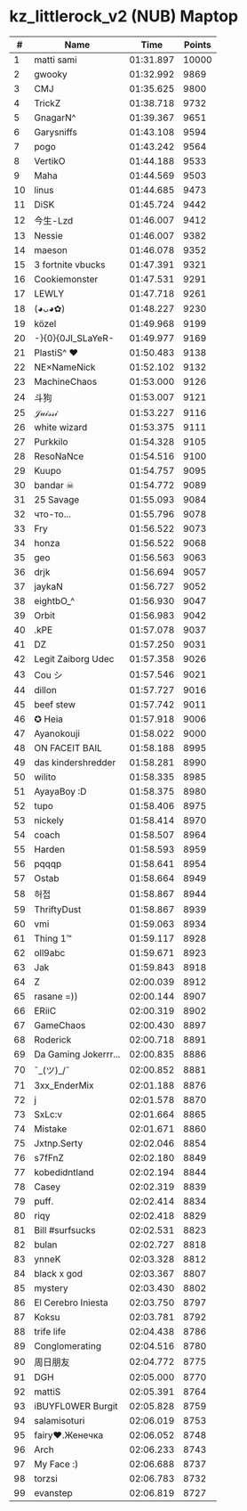 # kz_littlerock_v2 (NUB) Maptop

|  # | Name | Time | Points |
|-------------- | -------------- | -------------- | -------------- | 
| 1 | matti sami | 01:31.897 | 10000 | 
| 2 | gwooky | 01:32.992 | 9869 | 
| 3 | CMJ | 01:35.625 | 9800 | 
| 4 | TrickZ | 01:38.718 | 9732 | 
| 5 | GnagarN^ | 01:39.367 | 9651 | 
| 6 | Garysniffs | 01:43.108 | 9594 | 
| 7 | pogo | 01:43.242 | 9564 | 
| 8 | VertikO | 01:44.188 | 9533 | 
| 9 | Maha | 01:44.569 | 9503 | 
| 10 | linus | 01:44.685 | 9473 | 
| 11 | DiSK | 01:45.724 | 9442 | 
| 12 | 今生-Lzd | 01:46.007 | 9412 | 
| 13 | Nessie | 01:46.007 | 9382 | 
| 14 | maeson | 01:46.078 | 9352 | 
| 15 | 3 fortnite vbucks | 01:47.391 | 9321 | 
| 16 | Cookiemonster | 01:47.531 | 9291 | 
| 17 | LEWLY | 01:47.718 | 9261 | 
| 18 | (◕ᴗ◕✿) | 01:48.227 | 9230 | 
| 19 | közel | 01:49.968 | 9199 | 
| 20 | -}{0}{0JI_SLaYeR- | 01:49.977 | 9169 | 
| 21 | PlastiS^ ♥ | 01:50.483 | 9138 | 
| 22 | NE×NameNick | 01:52.102 | 9132 | 
| 23 | MachineChaos | 01:53.000 | 9126 | 
| 24 | 斗狗 | 01:53.007 | 9121 | 
| 25 | 𝒥𝓊𝒾𝓈𝓈𝒾 | 01:53.227 | 9116 | 
| 26 | white wizard | 01:53.375 | 9111 | 
| 27 | Purkkilo | 01:54.328 | 9105 | 
| 28 | ResoNaNce | 01:54.516 | 9100 | 
| 29 | Kuupo | 01:54.757 | 9095 | 
| 30 | bandar ☠ | 01:54.772 | 9089 | 
| 31 | 25 Savage | 01:55.093 | 9084 | 
| 32 | что-то... | 01:55.796 | 9078 | 
| 33 | Fry | 01:56.522 | 9073 | 
| 34 | honza | 01:56.522 | 9068 | 
| 35 | geo | 01:56.563 | 9063 | 
| 36 | drjk | 01:56.694 | 9057 | 
| 37 | jaykaN | 01:56.727 | 9052 | 
| 38 | eightbO_^ | 01:56.930 | 9047 | 
| 39 | Orbit | 01:56.983 | 9042 | 
| 40 | .kPE | 01:57.078 | 9037 | 
| 41 | DZ | 01:57.250 | 9031 | 
| 42 | Legit Zaiborg Udec | 01:57.358 | 9026 | 
| 43 | Cou シ | 01:57.546 | 9021 | 
| 44 | dillon | 01:57.727 | 9016 | 
| 45 | beef stew | 01:57.742 | 9011 | 
| 46 | ✪ Heia | 01:57.918 | 9006 | 
| 47 | Ayanokouji | 01:58.022 | 9000 | 
| 48 | ON FACEIT BAIL | 01:58.188 | 8995 | 
| 49 | das kindershredder | 01:58.281 | 8990 | 
| 50 | wilito | 01:58.335 | 8985 | 
| 51 | AyayaBoy :D | 01:58.375 | 8980 | 
| 52 | tupo | 01:58.406 | 8975 | 
| 53 | nickely | 01:58.414 | 8970 | 
| 54 | coach | 01:58.507 | 8964 | 
| 55 | Harden | 01:58.593 | 8959 | 
| 56 | pqqqp | 01:58.641 | 8954 | 
| 57 | Ostab | 01:58.664 | 8949 | 
| 58 | 허접 | 01:58.867 | 8944 | 
| 59 | ThriftyDust | 01:58.867 | 8939 | 
| 60 | vmi | 01:59.063 | 8934 | 
| 61 | Thing 1™ | 01:59.117 | 8928 | 
| 62 | oll9abc | 01:59.671 | 8923 | 
| 63 | Jak | 01:59.843 | 8918 | 
| 64 | Z | 02:00.039 | 8912 | 
| 65 | rasane =)) | 02:00.144 | 8907 | 
| 66 | ERiiC | 02:00.319 | 8902 | 
| 67 | GameChaos | 02:00.430 | 8897 | 
| 68 | Roderick | 02:00.718 | 8891 | 
| 69 | Da Gaming Jokerrr... | 02:00.835 | 8886 | 
| 70 | ¯\_(ツ)_/¯ | 02:00.852 | 8881 | 
| 71 | 3xx_EnderMix | 02:01.188 | 8876 | 
| 72 | j | 02:01.578 | 8870 | 
| 73 | SxLc:v | 02:01.664 | 8865 | 
| 74 | Mistake | 02:01.671 | 8860 | 
| 75 | Jxtnp.Serty | 02:02.046 | 8854 | 
| 76 | s7fFnZ | 02:02.180 | 8849 | 
| 77 | kobedidntland | 02:02.194 | 8844 | 
| 78 | Casey | 02:02.319 | 8839 | 
| 79 | puff. | 02:02.414 | 8834 | 
| 80 | riqy | 02:02.418 | 8829 | 
| 81 | Bill #surfsucks | 02:02.531 | 8823 | 
| 82 | bulan | 02:02.727 | 8818 | 
| 83 | ynneK | 02:03.328 | 8812 | 
| 84 | black x god | 02:03.367 | 8807 | 
| 85 | mystery | 02:03.430 | 8802 | 
| 86 | El Cerebro Iniesta | 02:03.750 | 8797 | 
| 87 | Koksu | 02:03.781 | 8792 | 
| 88 | trife life | 02:04.438 | 8786 | 
| 89 | Conglomerating | 02:04.516 | 8780 | 
| 90 | 周日朋友 | 02:04.772 | 8775 | 
| 91 | DGH | 02:05.000 | 8770 | 
| 92 | mattiS | 02:05.391 | 8764 | 
| 93 | iBUYFL0WER Burgit | 02:05.828 | 8759 | 
| 94 | salamisoturi | 02:06.019 | 8753 | 
| 95 | fairy♥.Женечка | 02:06.052 | 8748 | 
| 96 | Arch | 02:06.233 | 8743 | 
| 97 | My Face :) | 02:06.688 | 8737 | 
| 98 | torzsi | 02:06.783 | 8732 | 
| 99 | evanstep | 02:06.819 | 8727 | 

